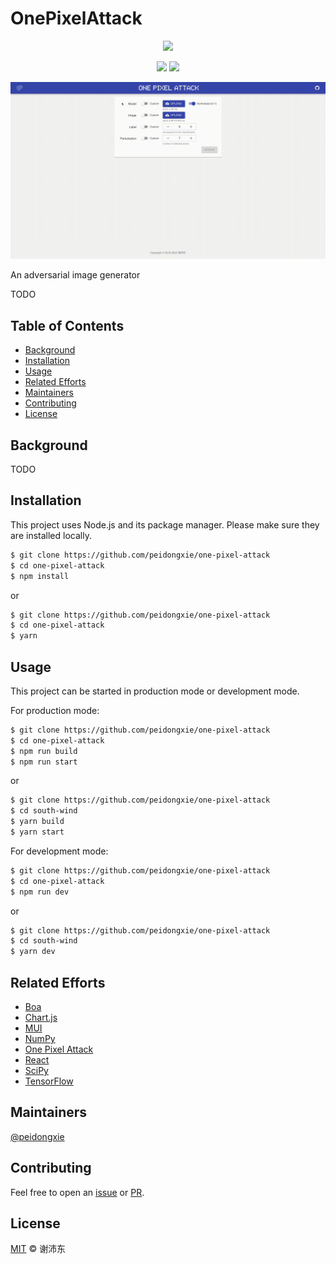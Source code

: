 # OnePixelAttack

<p align="center">
  <img src="./packages/frontend/public/static/log/logo-96.png">
</p>
<p align="center">
  <img src="https://img.shields.io/github/license/peidongxie/one-pixel-attack" />
  <img src="https://img.shields.io/github/package-json/v/peidongxie/one-pixel-attack" />
</p>
<p align="center">
  <img src="demo.gif">
</p>

An adversarial image generator

TODO

## Table of Contents

- [Background](#background)
- [Installation](#installation)
- [Usage](#usage)
- [Related Efforts](#related-efforts)
- [Maintainers](#maintainers)
- [Contributing](#contributing)
- [License](#license)

## Background

TODO

## Installation

This project uses Node.js and its package manager. Please make sure they are installed locally.

```sh
$ git clone https://github.com/peidongxie/one-pixel-attack
$ cd one-pixel-attack
$ npm install
```

or

```sh
$ git clone https://github.com/peidongxie/one-pixel-attack
$ cd one-pixel-attack
$ yarn
```

## Usage

This project can be started in production mode or development mode.

For production mode:

```sh
$ git clone https://github.com/peidongxie/one-pixel-attack
$ cd one-pixel-attack
$ npm run build
$ npm run start
```

or

```sh
$ git clone https://github.com/peidongxie/one-pixel-attack
$ cd south-wind
$ yarn build
$ yarn start
```

For development mode:

```sh
$ git clone https://github.com/peidongxie/one-pixel-attack
$ cd one-pixel-attack
$ npm run dev
```

or

```sh
$ git clone https://github.com/peidongxie/one-pixel-attack
$ cd south-wind
$ yarn dev
```

## Related Efforts

- [Boa](https://github.com/imgcook/boa)
- [Chart.js](https://github.com/chartjs/Chart.js)
- [MUI](https://github.com/mui-org/material-ui)
- [NumPy](https://github.com/numpy/numpy)
- [One Pixel Attack](https://github.com/Hyperparticle/one-pixel-attack-keras)
- [React](https://github.com/facebook/react)
- [SciPy](https://github.com/scipy/scipy)
- [TensorFlow](https://github.com/tensorflow/tensorflow)

## Maintainers

[@peidongxie](https://github.com/peidongxie)

## Contributing

Feel free to open an [issue](https://github.com/peidongxie/one-pixel-attack/issues/new) or [PR](https://github.com/peidongxie/one-pixel-attack/compare).

## License

[MIT](LICENSE) © 谢沛东
